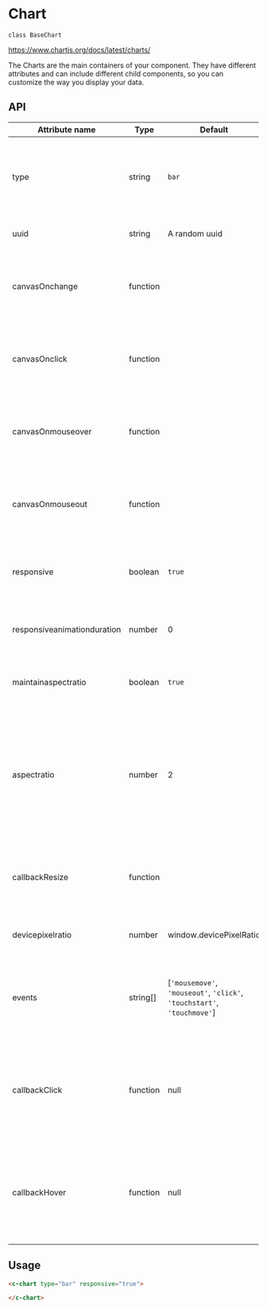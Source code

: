 # Chart
`class BaseChart`

https://www.chartjs.org/docs/latest/charts/

The Charts are the main containers of your component. They have different attributes and can include different child components, so you can customize the way you display your data.


## API

| Attribute name | Type | Default | Description
| --- | --- | --- | ---
|type | string | `bar` | The type of chart. The options are: `line`, `bar`, `radar`, `doughnut`, `pie`, `polarArea`, `bubble` and `scatter`
| uuid | string | A random uuid | UUID used to identify uniquely the chart
| canvasOnchange | function |  | Allows to define a callback for an event (parameter) of type `change` binded to the canvas.
| canvasOnclick | function |  | Allows to define a callback for an event (parameter) of type `click` binded to the canvas.
| canvasOnmouseover | function |  | Allows to define a callback for an event (parameter) of type `mouseover` binded to the canvas.
| canvasOnmouseout | function |  | Allows to define a callback for an event (parameter) of type `mouseout` binded to the canvas.
| responsive | boolean | `true` | Resizes the chart canvas when its container does ([important note...](https://www.chartjs.org/docs/latest/general/responsive.html#important-note)).
| responsiveanimationduration | number | 0 | Duration in milliseconds it takes to animate to new size after a resize event.
| maintainaspectratio | boolean | `true` | Maintain the original canvas aspect ratio (width / height) when resizing.
| aspectratio | number | 2 | Canvas aspect ratio (i.e. width / height, a value of 1 representing a square canvas). Note that this option is ignored if the height is explicitly defined either as attribute or via the style.
| callbackResize | function |  | Called when a resize occurs. Gets passed two arguments: the chart instance and the new size.
| devicepixelratio | number | window.devicePixelRatio | Override the window`s default devicePixelRatio.
| events | string[] | [`'mousemove'`, `'mouseout'`, `'click'`, `'touchstart'`, `'touchmove'`] | The events option defines the browser events that the chart should listen to for tooltips and hovering. [more...](https://www.chartjs.org/docs/latest/general/interactions/events.html#event-option)
| callbackClick | function | null | Called when any of the events fire. Called in the context of the chart and passed the event and an array of active elements (bars, points, etc).
| callbackHover | function | null | Called if the event is of type `mouseup` or `click`. Called in the context of the chart and passed the event and an array of active elements.

## Usage

```html
<c-chart type="bar" responsive="true">

</c-chart>
```